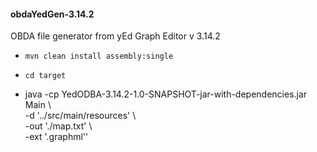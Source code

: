 <h4>obdaYedGen-3.14.2</h5>

 OBDA file generator from yEd Graph Editor v 3.14.2

 - ``` mvn clean install assembly:single ```
 - ``` cd target ```

- java -cp YedODBA-3.14.2-1.0-SNAPSHOT-jar-with-dependencies.jar Main  \  <br />
 -d   '../src/main/resources'                                          \  <br />
 -out './map.txt'                                                      \  <br />
 -ext '.graphml''

